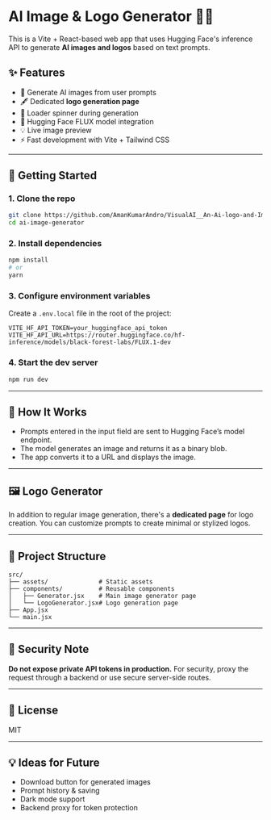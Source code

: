 # AI Image & Logo Generator 🎨✨

This is a Vite + React-based web app that uses Hugging Face's inference API to generate **AI images and logos** based on text prompts.

## ✨ Features

- 🎨 Generate AI images from user prompts
- 🖋️ Dedicated **logo generation page**
- 🔄 Loader spinner during generation
- 🧠 Hugging Face FLUX model integration
- 💡 Live image preview
- ⚡ Fast development with Vite + Tailwind CSS

---

## 🚀 Getting Started

### 1. Clone the repo

```bash
git clone https://github.com/AmanKumarAndro/VisualAI__An-Ai-logo-and-Image-Generator
cd ai-image-generator
```

### 2. Install dependencies

```bash
npm install
# or
yarn
```

### 3. Configure environment variables

Create a `.env.local` file in the root of the project:

```env
VITE_HF_API_TOKEN=your_huggingface_api_token
VITE_HF_API_URL=https://router.huggingface.co/hf-inference/models/black-forest-labs/FLUX.1-dev
```

### 4. Start the dev server

```bash
npm run dev
```

---

## 🧠 How It Works

- Prompts entered in the input field are sent to Hugging Face’s model endpoint.
- The model generates an image and returns it as a binary blob.
- The app converts it to a URL and displays the image.

---

## 🖼️ Logo Generator

In addition to regular image generation, there's a **dedicated page** for logo creation. You can customize prompts to create minimal or stylized logos.

---

## 📁 Project Structure

```
src/
├── assets/              # Static assets
├── components/          # Reusable components
│   ├── Generator.jsx    # Main image generator page
│   └── LogoGenerator.jsx# Logo generation page
├── App.jsx
└── main.jsx
```

---

## 🔐 Security Note

**Do not expose private API tokens in production.**
For security, proxy the request through a backend or use secure server-side routes.

---

## 📄 License

MIT

---

## 💡 Ideas for Future

- Download button for generated images
- Prompt history & saving
- Dark mode support
- Backend proxy for token protection
```
